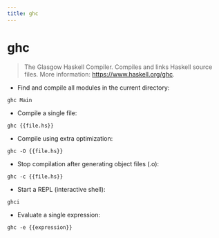 ```yaml
---
title: ghc
---
```

# ghc

> The Glasgow Haskell Compiler.
> Compiles and links Haskell source files.
> More information: <https://www.haskell.org/ghc>.

- Find and compile all modules in the current directory:

`ghc Main`

- Compile a single file:

`ghc {{file.hs}}`

- Compile using extra optimization:

`ghc -O {{file.hs}}`

- Stop compilation after generating object files (.o):

`ghc -c {{file.hs}}`

- Start a REPL (interactive shell):

`ghci`

- Evaluate a single expression:

`ghc -e {{expression}}`
